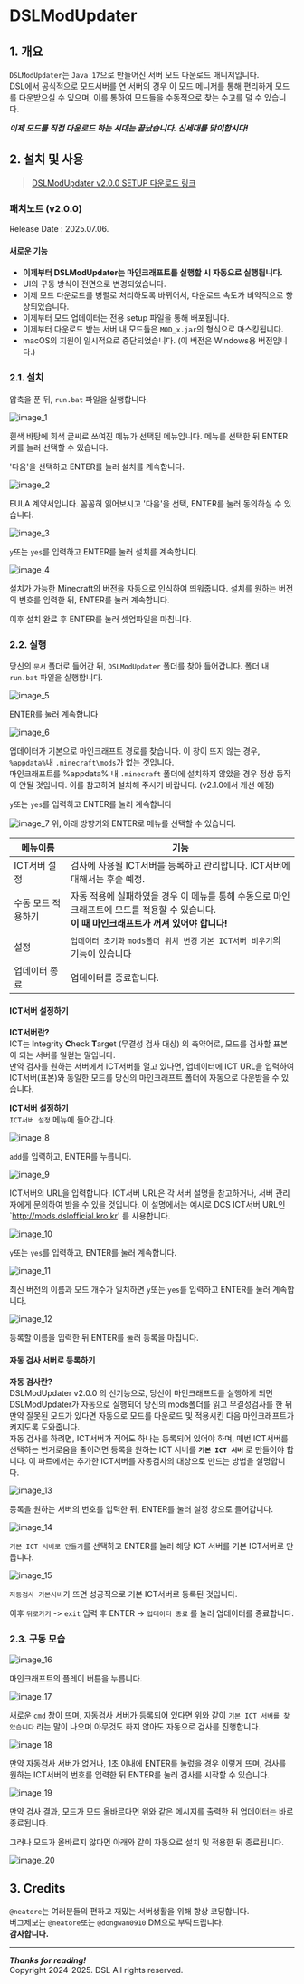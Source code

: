 # DSLModUpdater
## 1. 개요
`DSLModUpdater`는 `Java 17`으로 만들어진 서버 모드 다운로드 매니저입니다.<br/>
DSL에서 공식적으로 모드서버를 연 서버의 경우 이 모드 메니저를 통해 편리하게 모드를 다운받으실 수 있으며, 이를 통하여 모드들을 수동적으로 찾는 수고를 덜 수 있습니다.

***이제 모드를 직접 다운로드 하는 시대는 끝났습니다. 신세대를 맞이합시다!***

## 2. 설치 및 사용
> [DSLModUpdater v2.0.0 SETUP 다운로드 링크](https://drive.google.com/file/d/1pxKPVpNKsqTVS7umtuvOCRDK5T1RDah8/view?usp=sharing)

### 패치노트 (v2.0.0)
Release Date : 2025.07.06.

#### 새로운 기능
- **이제부터 DSLModUpdater는 마인크래프트를 실행할 시 자동으로 실행됩니다.**
- UI의 구동 방식이 전면으로 변경되었습니다.
- 이제 모드 다운로드를 병렬로 처리하도록 바뀌어서, 다운로드 속도가 비약적으로 향상되었습니다.
- 이제부터 모드 업데이터는 전용 setup 파일을 통해 배포됩니다.
- 이제부터 다운로드 받는 서버 내 모드들은 `MOD_x.jar`의 형식으로 마스킹됩니다.
- macOS의 지원이 일시적으로 중단되었습니다. (이 버전은 Windows용 버전입니다.)

### 2.1. 설치
압축을 푼 뒤, `run.bat` 파일을 실행합니다.

![image_1](https://raw.githubusercontent.com/Dwk0910/DSLModUpdater/refs/heads/master/docs/1.png)

흰색 바탕에 회색 글씨로 쓰여진 메뉴가 선택된 메뉴입니다.
메뉴를 선택한 뒤 ENTER키를 눌러 선택할 수 있습니다.

'다음'을 선택하고 ENTER를 눌러 설치를 계속합니다.

![image_2](https://raw.githubusercontent.com/Dwk0910/DSLModUpdater/refs/heads/master/docs/2.png)

EULA 계약서입니다. 꼼꼼히 읽어보시고 '다음'을 선택, ENTER를 눌러 동의하실 수 있습니다.

![image_3](https://raw.githubusercontent.com/Dwk0910/DSLModUpdater/refs/heads/master/docs/3.png)

`y`또는 `yes`를 입력하고 ENTER를 눌러 설치를 계속합니다.

![image_4](https://raw.githubusercontent.com/Dwk0910/DSLModUpdater/refs/heads/master/docs/4.png)

설치가 가능한 Minecraft의 버전을 자동으로 인식하여 띄워줍니다.
설치를 원하는 버전의 번호를 입력한 뒤, ENTER를 눌러 계속합니다.

이후 설치 완료 후 ENTER를 눌러 셋업파일을 마칩니다.

### 2.2. 실행
당신의 `문서` 폴더로 들어간 뒤, `DSLModUpdater` 폴더를 찾아 들어갑니다.
폴더 내 `run.bat` 파일을 실행합니다.

![image_5](https://raw.githubusercontent.com/Dwk0910/DSLModUpdater/refs/heads/master/docs/5.png)

ENTER를 눌러 계속합니다

![image_6](https://raw.githubusercontent.com/Dwk0910/DSLModUpdater/refs/heads/master/docs/6.png)

업데이터가 기본으로 마인크래프트 경로를 찾습니다.
이 창이 뜨지 않는 경우, `%appdata%`내 `.minecraft\mods`가 없는 것입니다.<br/>
마인크래프트를 %appdata% 내 `.minecraft` 폴더에 설치하지 않았을 경우 정상 동작이 안될 것입니다.
이를 참고하여 설치해 주시기 바랍니다. (v2.1.0에서 개선 예정)

`y`또는 `yes`를 입력하고 ENTER를 눌러 계속합니다

![image_7](https://raw.githubusercontent.com/Dwk0910/DSLModUpdater/refs/heads/master/docs/7.png)
위, 아래 방향키와 ENTER로 메뉴를 선택할 수 있습니다.

| 메뉴이름 | 기능 |
| ------- | ---- |
| ICT서버 설정 | 검사에 사용될 ICT서버를 등록하고 관리합니다. ICT서버에 대해서는 후술 예정. |
| 수동 모드 적용하기 | 자동 적용에 실패하였을 경우 이 메뉴를 통해 수동으로 마인크래프트에 모드를 적용할 수 있습니다.<br/>**이 때 마인크래프트가 꺼져 있어야 합니다!**
| 설정 | `업데이터 초기화` `mods폴더 위치 변경` `기본 ICT서버 비우기`의 기능이 있습니다 |
| 업데이터 종료 | 업데이터를 종료합니다. |

#### ICT서버 설정하기

**ICT서버란?**<br/>
ICT는 **I**ntegrity **C**heck **T**arget (무결성 검사 대상) 의 축약어로, 모드를 검사할 표본이 되는 서버를 일컫는 말입니다.<br/>
만약 검사를 원하는 서버에서 ICT서버를 열고 있다면, 업데이터에 ICT URL을 입력하여 ICT서버(표본)와 동일한 모드를 당신의 마인크래프트 폴더에 자동으로 다운받을 수 있습니다.

**ICT서버 설정하기**<br/>
`ICT서버 설정` 메뉴에 들어갑니다.

![image_8](https://raw.githubusercontent.com/Dwk0910/DSLModUpdater/refs/heads/master/docs/8.png)

`add`를 입력하고, ENTER를 누릅니다.

![image_9](https://raw.githubusercontent.com/Dwk0910/DSLModUpdater/refs/heads/master/docs/9.png)

ICT서버의 URL을 입력합니다. ICT서버 URL은 각 서버 설명을 참고하거나, 서버 관리자에게 문의하여 받을 수 있을 것입니다. 이 설명에서는 예시로 DCS ICT서버 URL인 `http://mods.dslofficial.kro.kr' 를 사용합니다.

![image_10](https://raw.githubusercontent.com/Dwk0910/DSLModUpdater/refs/heads/master/docs/10.png)

`y`또는 `yes`를 입력하고, ENTER를 눌러 계속합니다.

![image_11](https://raw.githubusercontent.com/Dwk0910/DSLModUpdater/refs/heads/master/docs/11.png)

최신 버전의 이름과 모드 개수가 일치하면 `y`또는 `yes`를 입력하고 ENTER를 눌러 계속합니다.

![image_12](https://raw.githubusercontent.com/Dwk0910/DSLModUpdater/refs/heads/master/docs/12.png)

등록할 이름을 입력한 뒤 ENTER를 눌러 등록을 마칩니다.

#### 자동 검사 서버로 등록하기

**자동 검사란?**<br/>
DSLModUpdater v2.0.0 의 신기능으로, 당신이 마인크래프트를 실행하게 되면 DSLModUpdater가 자동으로 실행되어 당신의 mods폴더를 읽고 무결성검사를 한 뒤 만약 잘못된 모드가 있다면 자동으로 모드를 다운로드 및 적용시킨 다음 마인크래프트가 켜지도록 도와줍니다.<br/>
자동 검사를 하려면, ICT서버가 적어도 하나는 등록되어 있어야 하며, 매번 ICT서버를 선택하는 번거로움을 줄이려면 등록을 원하는 ICT 서버를 **`기본 ICT 서버`** 로 만들어야 합니다. 이 파트에서는 추가한 ICT서버를 자동검사의 대상으로 만드는 방법을 설명합니다.

![image_13](https://raw.githubusercontent.com/Dwk0910/DSLModUpdater/refs/heads/master/docs/13.png)

등록을 원하는 서버의 번호를 입력한 뒤, ENTER를 눌러 설정 창으로 들어갑니다.

![image_14](https://raw.githubusercontent.com/Dwk0910/DSLModUpdater/refs/heads/master/docs/14.png)

`기본 ICT 서버로 만들기`를 선택하고 ENTER를 눌러 해당 ICT 서버를 기본 ICT서버로 만듭니다.

![image_15](https://raw.githubusercontent.com/Dwk0910/DSLModUpdater/refs/heads/master/docs/15.png)

`자동검사 기본서버`가 뜨면 성공적으로 기본 ICT서버로 등록된 것입니다.

이후 `뒤로가기` -> `exit` 입력 후 ENTER -> `업데이터 종료`
를 눌러 업데이터를 종료합니다.

### 2.3. 구동 모습
![image_16](https://raw.githubusercontent.com/Dwk0910/DSLModUpdater/refs/heads/master/docs/16.png)

마인크래프트의 플레이 버튼을 누릅니다.

![image_17](https://raw.githubusercontent.com/Dwk0910/DSLModUpdater/refs/heads/master/docs/17.png)

새로운 `cmd` 창이 뜨며, 자동검사 서버가 등록되어 있다면 위와 같이 `기본 ICT 서버를 찾았습니다` 라는 말이 나오며 아무것도 하지 않아도 자동으로 검사를 진행합니다.

![image_18](https://raw.githubusercontent.com/Dwk0910/DSLModUpdater/refs/heads/master/docs/18.png)

만약 자동검사 서버가 없거나, 1초 이내에 ENTER를 눌렀을 경우 이렇게 뜨며, 검사를 원하는 ICT서버의 번호를 입력한 뒤 ENTER를 눌러 검사를 시작할 수 있습니다.

![image_19](https://raw.githubusercontent.com/Dwk0910/DSLModUpdater/refs/heads/master/docs/19.png)

만약 검사 결과, 모드가 모드 올바르다면 위와 같은 메시지를 출력한 뒤 업데이터는 바로 종료됩니다.

그러나 모드가 올바르지 않다면 아래와 같이 자동으로 설치 및 적용한 뒤 종료됩니다.

![image_20](https://raw.githubusercontent.com/Dwk0910/DSLModUpdater/refs/heads/master/docs/20.png)

## 3. Credits
`@neatore`는 여러분들의 편하고 재밌는 서버생활을 위해 항상 코딩합니다.<br/>
버그제보는 `@neatore`또는 `@dongwan0910` DM으로 부탁드립니다.<br/>
**감사합니다.**

---

***Thanks for reading!***
<br/>
Copyright 2024-2025. DSL All rights reserved.

